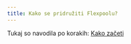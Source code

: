 ```yaml
---
title: Kako se pridružiti Flexpoolu?
---
```


Tukaj so navodila po korakih: [ Kako začeti ](/get-started)
